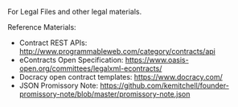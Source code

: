 For Legal Files and other legal materials.

Reference Materials:

* Contract REST APIs: http://www.programmableweb.com/category/contracts/api
* eContracts Open Specification: https://www.oasis-open.org/committees/legalxml-econtracts/
* Docracy open contract templates: https://www.docracy.com/
* JSON Promissory Note: https://github.com/kemitchell/founder-promissory-note/blob/master/promissory-note.json
